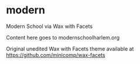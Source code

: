 # modern
Modern School via Wax with Facets

Content here goes to modernschoolharlem.org 

Original unedited Wax with Facets theme available at https://github.com/minicomp/wax-facets
